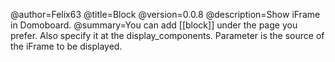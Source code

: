 @author=Felix63 
@title=Block 
@version=0.0.8 
@description=Show iFrame in Domoboard. 
@summary=You can add [[block]] under the page you prefer. Also specify it at the display_components. Parameter is the source of the iFrame to be displayed.
